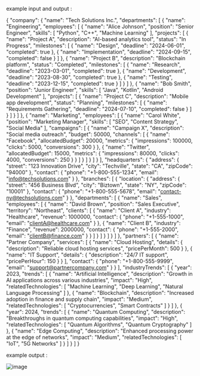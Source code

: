 example input and output :

{
  "company": {
    "name": "Tech Solutions Inc.",
    "departments": [
      {
        "name": "Engineering",
        "employees": [
          {
            "name": "Alice Johnson",
            "position": "Senior Engineer",
            "skills": [
              "Python",
              "C++",
              "Machine Learning"
            ],
            "projects": [
              {
                "name": "Project A",
                "description": "AI-based analytics tool",
                "status": "In Progress",
                "milestones": [
                  {
                    "name": "Design",
                    "deadline": "2024-06-01",
                    "completed": true
                  },
                  {
                    "name": "Implementation",
                    "deadline": "2024-09-15",
                    "completed": false
                  }
                ]
              },
              {
                "name": "Project B",
                "description": "Blockchain platform",
                "status": "Completed",
                "milestones": [
                  {
                    "name": "Research",
                    "deadline": "2023-03-01",
                    "completed": true
                  },
                  {
                    "name": "Development",
                    "deadline": "2023-08-30",
                    "completed": true
                  },
                  {
                    "name": "Testing",
                    "deadline": "2023-12-15",
                    "completed": true
                  }
                ]
              }
            ]
          },
          {
            "name": "Bob Smith",
            "position": "Junior Engineer",
            "skills": [
              "Java",
              "Kotlin",
              "Android Development"
            ],
            "projects": [
              {
                "name": "Project C",
                "description": "Mobile app development",
                "status": "Planning",
                "milestones": [
                  {
                    "name": "Requirements Gathering",
                    "deadline": "2024-07-10",
                    "completed": false
                  }
                ]
              }
            ]
          }
        ]
      },
      {
        "name": "Marketing",
        "employees": [
          {
            "name": "Carol White",
            "position": "Marketing Manager",
            "skills": [
              "SEO",
              "Content Strategy",
              "Social Media"
            ],
            "campaigns": [
              {
                "name": "Campaign X",
                "description": "Social media outreach",
                "budget": 50000,
                "channels": [
                  {
                    "name": "Facebook",
                    "allocatedBudget": 20000,
                    "metrics": {
                      "impressions": 100000,
                      "clicks": 5000,
                      "conversions": 300
                    }
                  },
                  {
                    "name": "Twitter",
                    "allocatedBudget": 15000,
                    "metrics": {
                      "impressions": 80000,
                      "clicks": 4000,
                      "conversions": 250
                    }
                  }
                ]
              }
            ]
          }
        ]
      }
    ],
    "headquarters": {
      "address": {
        "street": "123 Innovation Drive",
        "city": "Techville",
        "state": "CA",
        "zipCode": "94000"
      },
      "contact": {
        "phone": "+1-800-555-1234",
        "email": "info@techsolutions.com"
      }
    },
    "branches": [
      {
        "location": {
          "address": {
            "street": "456 Business Blvd",
            "city": "Biztown",
            "state": "NY",
            "zipCode": "10001"
          },
          "contact": {
            "phone": "+1-800-555-5678",
            "email": "contact-ny@techsolutions.com"
          }
        },
        "departments": [
          {
            "name": "Sales",
            "employees": [
              {
                "name": "David Brown",
                "position": "Sales Executive",
                "territory": "Northeast",
                "clients": [
                  {
                    "name": "Client A",
                    "industry": "Healthcare",
                    "revenue": 1000000,
                    "contact": {
                      "phone": "+1-555-1000",
                      "email": "clientA@healthcare.com"
                    }
                  },
                  {
                    "name": "Client B",
                    "industry": "Finance",
                    "revenue": 2000000,
                    "contact": {
                      "phone": "+1-555-2000",
                      "email": "clientB@finance.com"
                    }
                  }
                ]
              }
            ]
          }
        ]
      }
    ]
  },
  "partners": [
    {
      "name": "Partner Company",
      "services": [
        {
          "name": "Cloud Hosting",
          "details": {
            "description": "Reliable cloud hosting services",
            "pricePerMonth": 500
          }
        },
        {
          "name": "IT Support",
          "details": {
            "description": "24/7 IT support",
            "pricePerHour": 150
          }
        }
      ],
      "contact": {
        "phone": "+1-800-555-9999",
        "email": "support@partnercompany.com"
      }
    }
  ],
  "industryTrends": [
    {
      "year": 2023,
      "trends": [
        {
          "name": "Artificial Intelligence",
          "description": "Growth in AI applications across various industries",
          "impact": "High",
          "relatedTechnologies": [
            "Machine Learning",
            "Deep Learning",
            "Natural Language Processing"
          ]
        },
        {
          "name": "Blockchain",
          "description": "Increased adoption in finance and supply chain",
          "impact": "Medium",
          "relatedTechnologies": [
            "Cryptocurrencies",
            "Smart Contracts"
          ]
        }
      ]
    },
    {
      "year": 2024,
      "trends": [
        {
          "name": "Quantum Computing",
          "description": "Breakthroughs in quantum computing capabilities",
          "impact": "High",
          "relatedTechnologies": [
            "Quantum Algorithms",
            "Quantum Cryptography"
          ]
        },
        {
          "name": "Edge Computing",
          "description": "Enhanced processing power at the edge of networks",
          "impact": "Medium",
          "relatedTechnologies": [
            "IoT",
            "5G Networks"
          ]
        }
      ]
    }
  ]
}


example output :

![image](https://github.com/amindavoodian/JsonToHtmlTable/assets/77399215/58479643-d83d-453a-9f2a-3de8e67c4a25)
